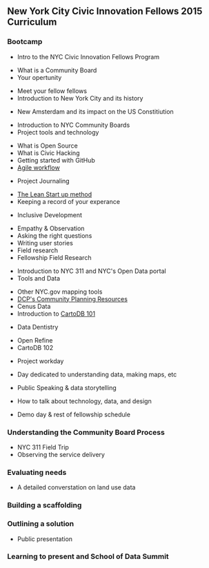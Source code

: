## New York City Civic Innovation Fellows 2015 Curriculum 

### Bootcamp
 * Intro to the NYC Civic Innovation Fellows Program
  - What is a Community Board
  - Your opertunity
 * Meet your fellow fellows
 * Introduction to New York City and its history
  - New Amsterdam and its impact on the US Constitiution
 * Introduction to NYC Community Boards
 * Project tools and technology 
  - What is Open Source
  - What is Civic Hacking
  - Getting started with GitHub
  - [Agile workflow](http://www.allaboutagile.com/what-is-agile-10-key-principles/)
 * Project Journaling
  - [The Lean Start up method](http://theleanstartup.com/principles)
  - Keeping a record of your experance 
 * Inclusive Development 
  - Empathy & Observation
  - Asking the right questions
  - Writing user stories 
  - Field research 
  - Fellowship Field Research
 * Introduction to NYC 311 and NYC's Open Data portal
 * Tools and Data
  - Other NYC.gov mapping tools
  - [DCP's Community Planning Resources](http://www.slideshare.net/GaleABrewerMBP/mn-boro-board-presentation2014-1112updated?ref=http://manhattanbp.nyc.gov/html/community-boards/cb-member-resources.shtml)
  - Cenus Data
  - Introduction to [CartoDB 101](http://cartodb.com)
 * Data Dentistry
  - Open Refine
  - CartoDB 102
 * Project workday
  - Day dedicated to understanding data, making maps, etc
 * Public Speaking & data storytelling
  - How to talk about technology, data, and design
 * Demo day & rest of fellowship schedule

### Understanding the Community Board Process
 * NYC 311 Field Trip
 * Observing the service delivery 

### Evaluating needs
 * A detailed converstation on land use data

### Building a scaffolding

### Outlining a solution
 * Public presentation

### Learning to present and School of Data Summit
